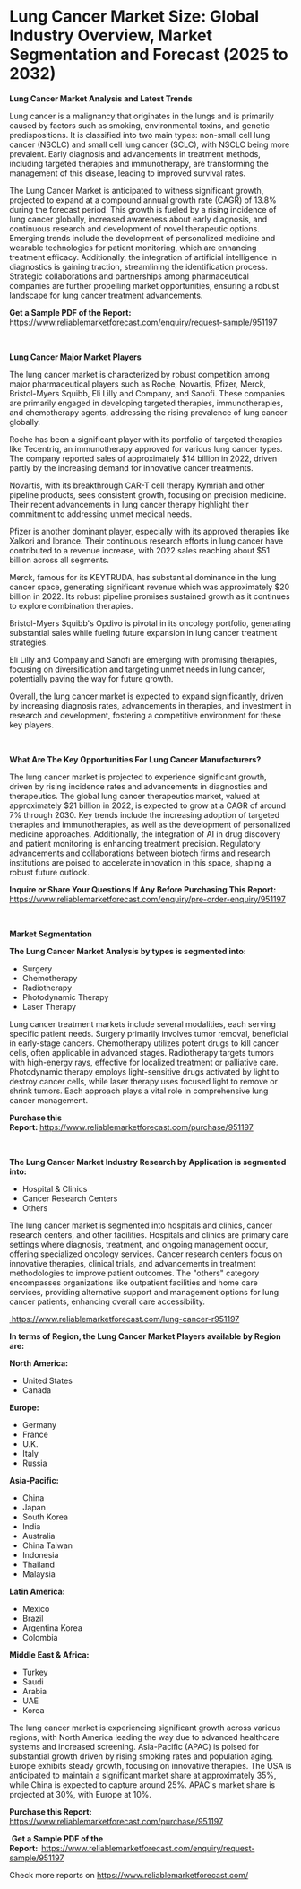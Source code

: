 <p><h1>Lung Cancer Market Size: Global Industry Overview, Market Segmentation and Forecast (2025 to 2032)</h1></p><p><strong>Lung Cancer Market Analysis and Latest Trends</strong></p>
<p><p>Lung cancer is a malignancy that originates in the lungs and is primarily caused by factors such as smoking, environmental toxins, and genetic predispositions. It is classified into two main types: non-small cell lung cancer (NSCLC) and small cell lung cancer (SCLC), with NSCLC being more prevalent. Early diagnosis and advancements in treatment methods, including targeted therapies and immunotherapy, are transforming the management of this disease, leading to improved survival rates.</p><p>The Lung Cancer Market is anticipated to witness significant growth, projected to expand at a compound annual growth rate (CAGR) of 13.8% during the forecast period. This growth is fueled by a rising incidence of lung cancer globally, increased awareness about early diagnosis, and continuous research and development of novel therapeutic options. Emerging trends include the development of personalized medicine and wearable technologies for patient monitoring, which are enhancing treatment efficacy. Additionally, the integration of artificial intelligence in diagnostics is gaining traction, streamlining the identification process. Strategic collaborations and partnerships among pharmaceutical companies are further propelling market opportunities, ensuring a robust landscape for lung cancer treatment advancements.</p></p>
<p><strong>Get a Sample PDF of the Report:&nbsp;</strong> <a href="https://www.reliablemarketforecast.com/enquiry/request-sample/951197?utm_campaign=2202&utm_medium=2&utm_source=Github&utm_content=ia&utm_term=06032025&utm_id=lung-cancer">https://www.reliablemarketforecast.com/enquiry/request-sample/951197</a></p>
<p>&nbsp;</p>
<p><strong>Lung Cancer Major Market Players</strong></p>
<p><p>The lung cancer market is characterized by robust competition among major pharmaceutical players such as Roche, Novartis, Pfizer, Merck, Bristol-Myers Squibb, Eli Lilly and Company, and Sanofi. These companies are primarily engaged in developing targeted therapies, immunotherapies, and chemotherapy agents, addressing the rising prevalence of lung cancer globally.</p><p>Roche has been a significant player with its portfolio of targeted therapies like Tecentriq, an immunotherapy approved for various lung cancer types. The company reported sales of approximately $14 billion in 2022, driven partly by the increasing demand for innovative cancer treatments.</p><p>Novartis, with its breakthrough CAR-T cell therapy Kymriah and other pipeline products, sees consistent growth, focusing on precision medicine. Their recent advancements in lung cancer therapy highlight their commitment to addressing unmet medical needs.</p><p>Pfizer is another dominant player, especially with its approved therapies like Xalkori and Ibrance. Their continuous research efforts in lung cancer have contributed to a revenue increase, with 2022 sales reaching about $51 billion across all segments.</p><p>Merck, famous for its KEYTRUDA, has substantial dominance in the lung cancer space, generating significant revenue which was approximately $20 billion in 2022. Its robust pipeline promises sustained growth as it continues to explore combination therapies.</p><p>Bristol-Myers Squibb's Opdivo is pivotal in its oncology portfolio, generating substantial sales while fueling future expansion in lung cancer treatment strategies.</p><p>Eli Lilly and Company and Sanofi are emerging with promising therapies, focusing on diversification and targeting unmet needs in lung cancer, potentially paving the way for future growth.</p><p>Overall, the lung cancer market is expected to expand significantly, driven by increasing diagnosis rates, advancements in therapies, and investment in research and development, fostering a competitive environment for these key players.</p></p>
<p>&nbsp;</p>
<p><strong>What Are The Key Opportunities For Lung Cancer Manufacturers?</strong></p>
<p><p>The lung cancer market is projected to experience significant growth, driven by rising incidence rates and advancements in diagnostics and therapeutics. The global lung cancer therapeutics market, valued at approximately $21 billion in 2022, is expected to grow at a CAGR of around 7% through 2030. Key trends include the increasing adoption of targeted therapies and immunotherapies, as well as the development of personalized medicine approaches. Additionally, the integration of AI in drug discovery and patient monitoring is enhancing treatment precision. Regulatory advancements and collaborations between biotech firms and research institutions are poised to accelerate innovation in this space, shaping a robust future outlook.</p></p>
<p><strong>Inquire or Share Your Questions If Any Before Purchasing This Report:</strong> <a href="https://www.reliablemarketforecast.com/enquiry/pre-order-enquiry/951197?utm_campaign=2202&utm_medium=2&utm_source=Github&utm_content=ia&utm_term=06032025&utm_id=lung-cancer">https://www.reliablemarketforecast.com/enquiry/pre-order-enquiry/951197</a></p>
<p>&nbsp;</p>
<p><strong>Market Segmentation</strong></p>
<p><strong>The Lung Cancer Market Analysis by types is segmented into:</strong></p>
<p><ul><li>Surgery</li><li>Chemotherapy</li><li>Radiotherapy</li><li>Photodynamic Therapy</li><li>Laser Therapy</li></ul></p>
<p><p>Lung cancer treatment markets include several modalities, each serving specific patient needs. Surgery primarily involves tumor removal, beneficial in early-stage cancers. Chemotherapy utilizes potent drugs to kill cancer cells, often applicable in advanced stages. Radiotherapy targets tumors with high-energy rays, effective for localized treatment or palliative care. Photodynamic therapy employs light-sensitive drugs activated by light to destroy cancer cells, while laser therapy uses focused light to remove or shrink tumors. Each approach plays a vital role in comprehensive lung cancer management.</p></p>
<p><strong>Purchase this Report:&nbsp;</strong><a href="https://www.reliablemarketforecast.com/purchase/951197?utm_campaign=2202&utm_medium=2&utm_source=Github&utm_content=ia&utm_term=06032025&utm_id=lung-cancer">https://www.reliablemarketforecast.com/purchase/951197</a></p>
<p>&nbsp;</p>
<p><strong>The Lung Cancer Market Industry Research by Application is segmented into:</strong></p>
<p><ul><li>Hospital & Clinics</li><li>Cancer Research Centers</li><li>Others</li></ul></p>
<p><p>The lung cancer market is segmented into hospitals and clinics, cancer research centers, and other facilities. Hospitals and clinics are primary care settings where diagnosis, treatment, and ongoing management occur, offering specialized oncology services. Cancer research centers focus on innovative therapies, clinical trials, and advancements in treatment methodologies to improve patient outcomes. The "others" category encompasses organizations like outpatient facilities and home care services, providing alternative support and management options for lung cancer patients, enhancing overall care accessibility.</p></p>
<p><a href="https://www.reliablemarketforecast.com/lung-cancer-r951197?utm_campaign=2202&utm_medium=2&utm_source=Github&utm_content=ia&utm_term=06032025&utm_id=lung-cancer">&nbsp;https://www.reliablemarketforecast.com/lung-cancer-r951197</a></p>
<p><strong>In terms of Region, the Lung Cancer Market Players available by Region are:</strong></p>
<p>
    <p> <strong> North America: </strong>
        <ul>
            <li>United States</li>
            <li>Canada</li>
        </ul>
        </p> 
    <p> <strong> Europe: </strong>
        <ul>
            <li>Germany</li>
            <li>France</li>
            <li>U.K.</li>
            <li>Italy</li>
            <li>Russia</li>
        </ul>
        </p> 
    <p> <strong> Asia-Pacific: </strong>
        <ul>
            <li>China</li>
            <li>Japan</li>
            <li>South Korea</li>
            <li>India</li>
            <li>Australia</li>
            <li>China Taiwan</li>
            <li>Indonesia</li>
            <li>Thailand</li>
            <li>Malaysia</li>
        </ul>
        </p> 
    <p> <strong> Latin America: </strong>
        <ul>
            <li>Mexico</li>
            <li>Brazil</li>
            <li>Argentina Korea</li>
            <li>Colombia</li>
        </ul>
        </p> 
    <p> <strong> Middle East & Africa: </strong>
        <ul>
            <li>Turkey</li>
            <li>Saudi</li>
            <li>Arabia</li>
            <li>UAE</li>
            <li>Korea</li>
        </ul>
    </p>
    </p>
<p><p>The lung cancer market is experiencing significant growth across various regions, with North America leading the way due to advanced healthcare systems and increased screening. Asia-Pacific (APAC) is poised for substantial growth driven by rising smoking rates and population aging. Europe exhibits steady growth, focusing on innovative therapies. The USA is anticipated to maintain a significant market share at approximately 35%, while China is expected to capture around 25%. APAC's market share is projected at 30%, with Europe at 10%.</p></p>
<p><strong>Purchase this Report: </strong><a href="https://www.reliablemarketforecast.com/purchase/951197?utm_campaign=2202&utm_medium=2&utm_source=Github&utm_content=ia&utm_term=06032025&utm_id=lung-cancer">https://www.reliablemarketforecast.com/purchase/951197</a></p>
<p>&nbsp;<strong>Get a Sample PDF of the Report:&nbsp;&nbsp;</strong><a href="https://www.reliablemarketforecast.com/enquiry/request-sample/951197?utm_campaign=2202&utm_medium=2&utm_source=Github&utm_content=ia&utm_term=06032025&utm_id=lung-cancer">https://www.reliablemarketforecast.com/enquiry/request-sample/951197</a></p>
<p><strong></strong></p>
<p>Check more reports on <a href="https://www.reliablemarketforecast.com/?utm_campaign=2202&utm_medium=2&utm_source=Github&utm_content=ia&utm_term=06032025&utm_id=lung-cancer">https://www.reliablemarketforecast.com/</a></p>